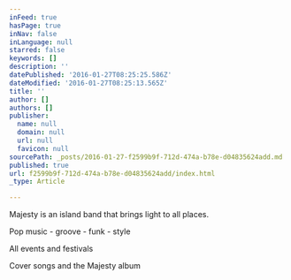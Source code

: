 ```yaml
---
inFeed: true
hasPage: true
inNav: false
inLanguage: null
starred: false
keywords: []
description: ''
datePublished: '2016-01-27T08:25:25.586Z'
dateModified: '2016-01-27T08:25:13.565Z'
title: ''
author: []
authors: []
publisher:
  name: null
  domain: null
  url: null
  favicon: null
sourcePath: _posts/2016-01-27-f2599b9f-712d-474a-b78e-d04835624add.md
published: true
url: f2599b9f-712d-474a-b78e-d04835624add/index.html
_type: Article

---
```

Majesty is an  island band that brings light to all places.

Pop music -  groove - funk - style 

All events and festivals 

Cover songs and the Majesty album